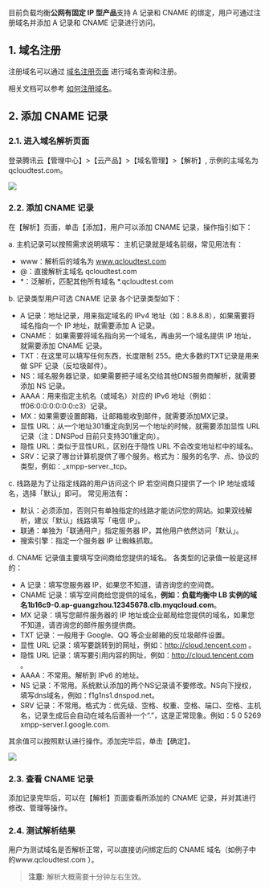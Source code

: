 目前负载均衡**公网有固定 IP 型产品**支持 A 记录和 CNAME 的绑定，用户可通过注册域名并添加 A 记录和 CNAME 记录进行访问。

## 1. 域名注册

注册域名可以通过 [域名注册页面](https://console.cloud.tencent.com/domain/mydomain) 进行域名查询和注册。

相关文档可以参考 [如何注册域名](https://cloud.tencent.com/doc/product/242/3717)。

## 2. 添加 CNAME 记录

### 2.1. 进入域名解析页面

登录腾讯云【管理中心】>【云产品】>【域名管理】>【解析】, 示例的主域名为 qcloudtest.com。

![](//mccdn.qcloud.com/static/img/196c66e6643ccd88eba9f8b9373a297e/image.png)

### 2.2. 添加 CNAME 记录

在【解析】页面，单击【添加】，用户可以添加 CNAME 记录，操作指引如下：

a. 主机记录可以按照需求说明填写：
主机记录就是域名前缀，常见用法有：
- www：解析后的域名为 www.qcloudtest.com
- @：直接解析主域名 qcloudtest.com
- \*：泛解析，匹配其他所有域名 *.qcloudtest.com

b. 记录类型用户可选 CNAME 记录
各个记录类型如下：
- A 记录：地址记录，用来指定域名的 IPv4 地址（如：8.8.8.8），如果需要将域名指向一个 IP 地址，就需要添加 A 记录。
- CNAME： 如果需要将域名指向另一个域名，再由另一个域名提供 IP 地址，就需要添加 CNAME 记录。
- TXT：在这里可以填写任何东西，长度限制 255。绝大多数的TXT记录是用来做 SPF 记录（反垃圾邮件）。
- NS：域名服务器记录，如果需要把子域名交给其他DNS服务商解析，就需要添加 NS 记录。
- AAAA：用来指定主机名（或域名）对应的 IPv6 地址（例如：ff06:0:0:0:0:0:0:c3）记录。
- MX：如果需要设置邮箱，让邮箱能收到邮件，就需要添加MX记录。
- 显性 URL：从一个地址301重定向到另一个地址的时候，就需要添加显性 URL 记录（注：DNSPod 目前只支持301重定向）。
- 隐性 URL：类似于显性URL，区别在于隐性 URL 不会改变地址栏中的域名。
- SRV：记录了哪台计算机提供了哪个服务。格式为：服务的名字、点、协议的类型，例如：_xmpp-server._tcp。

c. 线路是为了让指定线路的用户访问这个 IP
若空间商只提供了一个 IP 地址或域名，选择「默认」即可。
常见用法有：
- 默认：必须添加，否则只有单独指定的线路才能访问您的网站。如果双线解析，建议「默认」线路填写「电信 IP」。
- 联通：单独为「联通用户」指定服务器 IP，其他用户依然访问「默认」。
- 搜索引擎：指定一个服务器 IP 让蜘蛛抓取。

d. CNAME 记录值主要填写空间商给您提供的域名。
各类型的记录值一般是这样的：
- A 记录：填写您服务器 IP，如果您不知道，请咨询您的空间商。
- CNAME 记录：填写空间商给您提供的域名，**例如：负载均衡中 LB 实例的域名1b16c9-0.ap-guangzhou.12345678.clb.myqcloud.com**。
- MX 记录：填写您邮件服务器的 IP 地址或企业邮局给您提供的域名，如果您不知道，请咨询您的邮件服务提供商。
- TXT 记录：一般用于 Google、QQ 等企业邮箱的反垃圾邮件设置。
- 显性 URL 记录：填写要跳转到的网址，例如：http://cloud.tencent.com 。
- 隐性 URL 记录：填写要引用内容的网址，例如：http://cloud.tencent.com 。
- AAAA：不常用。解析到 IPv6 的地址。
- NS 记录：不常用。系统默认添加的两个NS记录请不要修改。NS向下授权，填写dns域名，例如：f1g1ns1.dnspod.net。
- SRV 记录：不常用。格式为：优先级、空格、权重、空格、端口、空格、主机名，记录生成后会自动在域名后面补一个“.”，这是正常现象。例如：5 0 5269 xmpp-server.l.google.com.

其余值可以按照默认进行操作。添加完毕后，单击【确定】。

![](//mccdn.qcloud.com/static/img/3d952308d0e576fa3a2be640b3238074/image.png)

### 2.3. 查看 CNAME 记录

添加记录完毕后，可以在【解析】页面查看所添加的 CNAME 记录，并对其进行修改、管理等操作。

### 2.4. 测试解析结果

用户为测试域名是否解析正常，可以直接访问绑定后的 CNAME 域名（如例子中的www.qcloudtest.com ）。
>**注意:**
解析大概需要十分钟左右生效。

